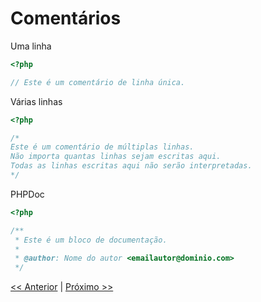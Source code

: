 # Comentários

Uma linha

```php
<?php

// Este é um comentário de linha única.

```

Várias linhas

```php
<?php

/*
Este é um comentário de múltiplas linhas.
Não importa quantas linhas sejam escritas aqui.
Todas as linhas escritas aqui não serão interpretadas.
*/

```

PHPDoc

```php
<?php

/**
 * Este é um bloco de documentação.
 *
 * @author: Nome do autor <emailautor@dominio.com>
 */

```

[<< Anterior](https://bitbucket.org/devs-operandbr/operand-is-cool/src/master/PHP-basico/ImprimindoEmTela.md)
|
[Próximo >>](https://bitbucket.org/devs-operandbr/operand-is-cool/src/master/PHP-basico/Variaveis.md)
